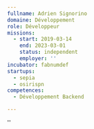 ```yaml
---
fullname: Adrien Signorino
domaine: Développement
role: Développeur
missions:
  - start: 2019-03-14
    end: 2023-03-01
    status: independent
    employer: ''
incubator: fabnumdef
startups:
  - sepia
  - osirispn
competences:
  - Développement Backend

---
```

''
